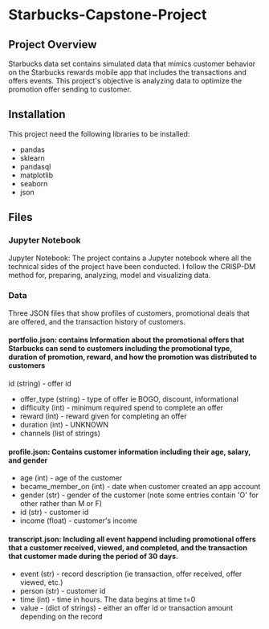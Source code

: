# Starbucks-Capstone-Project

## Project Overview 
Starbucks data set contains simulated data that mimics customer behavior on the Starbucks rewards mobile app that includes the transactions and offers events. This project's objective is analyzing data to optimize the promotion offer sending to customer. 

## Installation 
This project need the following libraries to be installed: 
* pandas
* sklearn
* pandasql
* matplotlib 
* seaborn 
* json 

## Files
### Jupyter Notebook 
Jupyter Notebook: The project contains a Jupyter notebook where all the technical sides of the project have been conducted. I follow the CRISP-DM method for, preparing, analyzing, model and visualizing data. 

### Data 
Three JSON files that show profiles of customers, promotional deals that are offered, and the transaction history of customers.

#### portfolio.json: contains Information about the promotional offers that Starbucks can send to customers including the promotional type, duration of promotion, reward, and how the promotion was distributed to customers
id (string) - offer id
* offer_type (string) - type of offer ie BOGO, discount, informational
* difficulty (int) - minimum required spend to complete an offer
* reward (int) - reward given for completing an offer
* duration (int) - UNKNOWN
* channels (list of strings)

#### profile.json: Contains customer information including their age, salary, and gender
* age (int) - age of the customer
* became_member_on (int) - date when customer created an app account
* gender (str) - gender of the customer (note some entries contain 'O' for other rather than M or F)
* id (str) - customer id
* income (float) - customer's income

#### transcript.json:  Including all event happend including promotional offers that a customer received, viewed, and completed, and the transaction that customer made during the period of 30 days.
* event (str) - record description (ie transaction, offer received, offer viewed, etc.)
* person (str) - customer id
* time (int) - time in hours. The data begins at time t=0
* value - (dict of strings) - either an offer id or transaction amount depending on the record

